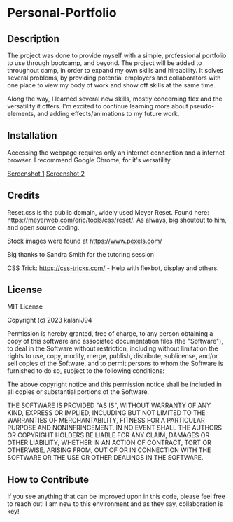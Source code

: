 # Personal-Portfolio

## Description

The project was done to provide myself with a simple, professional portfolio to use through bootcamp, and beyond. The project will be added to throughout camp, in order to expand my own skills and hireability. It solves several problems, by providing potential employers and collaborators with one place to view my body of work and show off skills at the same time. 

Along the way, I learned several new skills, mostly concerning flex and the versatility it offers. I'm excited to continue learning more about pseudo-elements, and adding effects/animations to my future work. 

## Installation

Accessing the webpage requires only an internet connection and a internet browser. I recommend Google Chrome, for it's versatility.


[Screenshot 1](assets/images/screenshot%201.png)
[Screenshot 2](assets/images/screenshot%202.png)

## Credits

Reset.css is the public domain, widely used Meyer Reset. Found here: https://meyerweb.com/eric/tools/css/reset/. As always, big shoutout to him, and open source coding. 

Stock images were found at https://www.pexels.com/

Big thanks to Sandra Smith for the tutoring session

CSS Trick: https://css-tricks.com/ - Help with flexbot, display and others.

## License

MIT License

Copyright (c) 2023 kalaniJ94

Permission is hereby granted, free of charge, to any person obtaining a copy
of this software and associated documentation files (the "Software"), to deal
in the Software without restriction, including without limitation the rights
to use, copy, modify, merge, publish, distribute, sublicense, and/or sell
copies of the Software, and to permit persons to whom the Software is
furnished to do so, subject to the following conditions:

The above copyright notice and this permission notice shall be included in all
copies or substantial portions of the Software.

THE SOFTWARE IS PROVIDED "AS IS", WITHOUT WARRANTY OF ANY KIND, EXPRESS OR
IMPLIED, INCLUDING BUT NOT LIMITED TO THE WARRANTIES OF MERCHANTABILITY,
FITNESS FOR A PARTICULAR PURPOSE AND NONINFRINGEMENT. IN NO EVENT SHALL THE
AUTHORS OR COPYRIGHT HOLDERS BE LIABLE FOR ANY CLAIM, DAMAGES OR OTHER
LIABILITY, WHETHER IN AN ACTION OF CONTRACT, TORT OR OTHERWISE, ARISING FROM,
OUT OF OR IN CONNECTION WITH THE SOFTWARE OR THE USE OR OTHER DEALINGS IN THE
SOFTWARE.

## How to Contribute

If you see anything that can be improved upon in this code, please feel free to reach out! I am new to this environment and as they say, collaboration is key!

